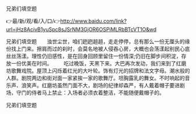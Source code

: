 兄弟们填空题

👉最/新/观/看/入/口/👉http://www.baidu.com/link?url=jHz8AcivB1yuSpc8sJSrNM3GjOR6OSPiMLRbBTcVT1O&wd

兄弟们填空题　　浊世尘世，咱们趔趔趄趄，走走停停，总有那么一份无厘头的缘份找上门来。擦肩而过的刹时，会莫名地被人侵吞心房，大概也会荡漾起别民心底丝丝荡漾。理性仍旧感性，是在回身回顾里留住一份情深;仍旧在脚步间积淀，存放一份优美在时间。
　　吃过晚饭，天黑下来。大巴再次发动，我们来到了红磨坊歌舞戏院。屋顶上闪烁着红光的大叶轮。饰有灯光的招牌和法文字母。潮水般的人群。剧院两边和街对面一家紧挨一家的歌舞厅。坦胸露乳的舞女。不时响起的音乐声、浪笑声。红磨坊虽然门面不大，剧场的纪律却森严，有人戴着帽子要进剧场，守门的侍者马上禁止：入场者必须衣着整洁，不能随便戴帽子的。


兄弟们填空题
